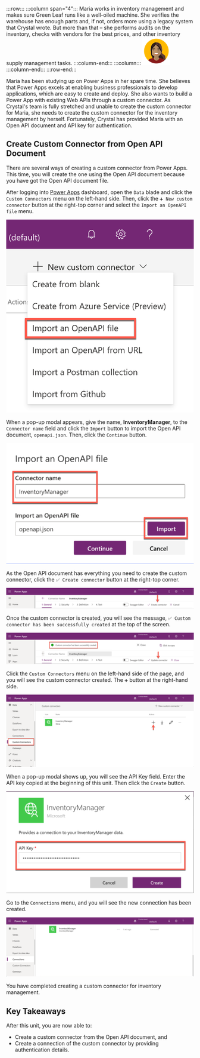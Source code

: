 :::row:::
  :::column span="4":::
    Maria works in inventory management and makes sure Green Leaf runs like a well-oiled machine. She verifies the warehouse has enough parts and, if not, orders more using a legacy system that Crystal wrote. But more than that – she performs audits on the inventory, checks with vendors for the best prices, and other inventory supply management tasks.
  :::column-end:::
  :::column:::
    ![Cartoon depiction of Maria][meet maria]
  :::column-end:::
:::row-end:::

Maria has been studying up on Power Apps in her spare time. She believes that Power Apps excels at enabling business professionals to develop applications, which are easy to create and deploy. She also wants to build a Power App with existing Web APIs through a custom connector. As Crystal's team is fully stretched and unable to create the custom connector for Maria, she needs to create the custom connector for the inventory management by herself. Fortunately, Crystal has provided Maria with an Open API document and API key for authentication.


## Create Custom Connector from Open API Document ##

There are several ways of creating a custom connector from Power Apps. This time, you will create the one using the Open API document because you have got the Open API document file.

After logging into [Power Apps][pa] dashboard, open the `Data` blade and click the `Custom Connectors` menu on the left-hand side. Then, click the `➕ New custom connector` button at the right-top corner and select the `Import an OpenAPI file` menu.

![Many Ways Creating Custom Connector][image-01]

When a pop-up modal appears, give the name, **InventoryManager**, to the `Connector name` field and click the `Import` button to import the Open API document, `openapi.json`. Then, click the `Continue` button.

![Open API File Import][image-02]

As the Open API document has everything you need to create the custom connector, click the `✅ Create connector` button at the right-top corner.

![Custom Connector General Tab Create Connector][image-03]

Once the custom connector is created, you will see the message, `✅ Custom connector has been successfully created` at the top of the screen.

![Custom Connector General Tab Connector Created][image-04]

Click the `Custom Connectors` menu on the left-hand side of the page, and you will see the custom connector created. The `➕` button at the right-hand side.

![New Custom Connector][image-05]

When a pop-up modal shows up, you will see the API Key field. Enter the API key copied at the beginning of this unit. Then click the `Create` button.

![New Custom Connector Pop-up Modal][image-06]

Go to the `Connections` menu, and you will see the new connection has been created.

![New Connection][image-07]

You have completed creating a custom connector for inventory management.


## Key Takeaways ##

After this unit, you are now able to:

* Create a custom connector from the Open API document, and
* Create a connection of the custom connector by providing authentication details.


[meet maria]: ../media/meet-maria.png

[image-01]: ../media/3-create-custom-connector-with-openapi-01.png
[image-02]: ../media/3-create-custom-connector-with-openapi-02.png
[image-03]: ../media/3-create-custom-connector-with-openapi-03.png
[image-04]: ../media/3-create-custom-connector-with-openapi-04.png
[image-05]: ../media/3-create-custom-connector-with-openapi-05.png
[image-06]: ../media/3-create-custom-connector-with-openapi-06.png
[image-07]: ../media/3-create-custom-connector-with-openapi-07.png

[pa]: https://powerapps.microsoft.com/
